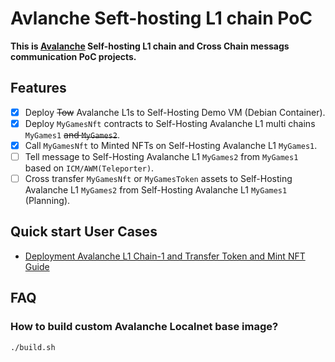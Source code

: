 # Avlanche Seft-hosting L1 chain PoC

**This is [Avalanche](https://subnets.avax.network/validators/dashboard/) Self-hosting L1 chain and Cross Chain messags communication PoC projects.**

## Features

- [x] Deploy ~~Tow~~ Avalanche L1s to Self-Hosting Demo VM (Debian Container).
- [x] Deploy `MyGamesNft` contracts to Self-Hosting Avalanche L1 multi chains `MyGames1` ~~and `MyGames2`~~.
- [x] Call `MyGamesNft` to Minted NFTs on Self-Hosting Avalanche L1 `MyGames1`.
- [ ] Tell message to Self-Hosting Avalanche L1 `MyGames2` from `MyGames1` based on `ICM/AWM(Teleporter)`.
- [ ] Cross transfer `MyGamesNft` or `MyGamesToken` assets to Self-Hosting Avalanche L1 `MyGames2` from Self-Hosting Avalanche L1 `MyGames1` (Planning).

## Quick start User Cases

- [Deployment Avalanche L1 Chain-1 and Transfer Token and Mint NFT Guide](./docs/1.Deploy-L1-and-Mint-NFT-and-Transfer-Token.md)

## FAQ

### How to build custom Avalanche Localnet base image?

```bash
./build.sh
```
